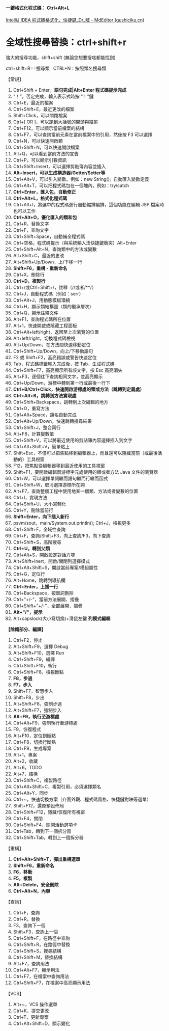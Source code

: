 #### 一鍵格式化程式碼： Ctrl+Alt+L
[IntelliJ IDEA 程式碼格式化，快捷鍵_Dr_啵 - MdEditor (gushiciku.cn)](https://www.gushiciku.cn/pl/gsul/zh-tw)

# 全域性搜尋替換：ctrl+shift+r

強大的搜尋功能，shift+shift (無論您想要搜啥都能找到)

ctrl+shift+R==搜尋類   CTRL+N：按照類名搜尋類

【常規】

1.  Ctrl+Shift + Enter，**語句完成|Alt+Enter 程式碼提示完成**
2.  “！”，否定完成，輸入表示式時按 “！”鍵
3.  Ctrl+E，最近的檔案
4.  Ctrl+Shift+E，最近更改的檔案
5.  Shift+Click，可以關閉檔案
6.  Ctrl+[ OR ]，可以跑到大括號的開頭與結尾
7.  Ctrl+F12，可以顯示當前檔案的結構
8.  Ctrl+F7，可以查詢當前元素在當前檔案中的引用，然後按 F3 可以選擇
9.  Ctrl+N，可以快速開啟類
10.  Ctrl+Shift+N，可以快速開啟檔案
11.  Alt+Q，可以看到當前方法的宣告
12.  Ctrl+P，可以顯示引數資訊
13.  Ctrl+Shift+Insert，可以選擇剪貼簿內容並插入
14.  **Alt+Insert，可以生成構造器/Getter/Setter等**
15.  Ctrl+Alt+V，可以引入變數。例如：new String();  自動匯入變數定義
16.  Ctrl+Alt+T，可以把程式碼包在一個塊內，例如：try/catch
17.  **Ctrl+Enter，匯入包，自動修正**
18.  **Ctrl+Alt+L，格式化程式碼**
19.  Ctrl+Alt+I，將選中的程式碼進行自動縮排編排，這個功能在編輯 JSP 檔案時也可以工作
20.  **Ctrl+Alt+O，優化匯入的類和包**
21.  Ctrl+R，替換文字
22.  Ctrl+F，查詢文字
23.  Ctrl+Shift+Space，自動補全程式碼
24.  Ctrl+空格，程式碼提示（與系統輸入法快捷鍵衝突）Alt+Enter
25.  Ctrl+Shift+Alt+N，查詢類中的方法或變數
26.  Alt+Shift+C，最近的更改
27.  Alt+Shift+Up/Down，上/下移一行
28.  **Shift+F6，重構 - 重新命名**
29.  Ctrl+X，刪除行
30.  **Ctrl+D，複製行**
31.  Ctrl+/或Ctrl+Shift+/，註釋（//或者/**/）
32.  Ctrl+J，自動程式碼（例如：serr）
33.  Ctrl+Alt+J，用動態模板環繞
34.  Ctrl+H，顯示類結構圖（類的繼承層次）
35.  Ctrl+Q，顯示註釋文件
36.  Alt+F1，查詢程式碼所在位置
37.  Alt+1，快速開啟或隱藏工程面板
38.  Ctrl+Alt+left/right，返回至上次瀏覽的位置
39.  Alt+left/right，切換程式碼檢視
40.  Alt+Up/Down，在方法間快速移動定位
41.  Ctrl+Shift+Up/Down，向上/下移動語句
42.  F2 或 Shift+F2，高亮錯誤或警告快速定位
43.  Tab，程式碼標籤輸入完成後，按 Tab，生成程式碼
44.  Ctrl+Shift+F7，高亮顯示所有該文字，按 Esc 高亮消失
45.  Alt+F3，逐個往下查詢相同文字，並高亮顯示
46.  Ctrl+Up/Down，游標中轉到第一行或最後一行下
47.  **Ctrl+B/Ctrl+Click，快速開啟游標處的類或方法（跳轉到定義處）**
48.  **Ctrl+Alt+B，跳轉到方法實現處**
49.  Ctrl+Shift+Backspace，跳轉到上次編輯的地方
50.  Ctrl+O，重寫方法
51.  Ctrl+Alt+Space，類名自動完成
52.  Ctrl+Alt+Up/Down，快速跳轉搜尋結果
53.  Ctrl+Shift+J，整合兩行
54.  Alt+F8，計算變數值
55.  Ctrl+Shift+V，可以將最近使用的剪貼簿內容選擇插入到文字
56.  Ctrl+Alt+Shift+V，簡單貼上
57.  Shift+Esc，不僅可以把焦點移到編輯器上，而且還可以隱藏當前（或最後活動的）工具視窗
58.  F12，把焦點從編輯器移到最近使用的工具視窗
59.  Shift+F1，要開啟編輯器游標字元處使用的類或者方法 Java 文件的瀏覽器
60.  Ctrl+W，可以選擇單詞繼而語句繼而行繼而函式
61.  Ctrl+Shift+W，取消選擇游標所在詞
62.  Alt+F7，查詢整個工程中使用地某一個類、方法或者變數的位置
63.  Ctrl+I，實現方法
64.  Ctrl+Shift+U，大小寫轉化
65.  Ctrl+Y，刪除當前行
66.  **Shift+Enter，向下插入新行**
67.  psvm/sout，main/System.out.println(); Ctrl+J，檢視更多
68.  Ctrl+Shift+F，全域性查詢
69.  Ctrl+F，查詢/Shift+F3，向上查詢/F3，向下查詢
70.  Ctrl+Shift+S，高階搜尋
71.  **Ctrl+U，轉到父類**
72.  Ctrl+Alt+S，開啟設定對話方塊
73.  Alt+Shift+Inert，開啟/關閉列選擇模式
74.  Ctrl+Alt+Shift+S，開啟當前專案/模組屬性
75.  Ctrl+G，定位行
76.  Alt+Home，跳轉到導航欄
77.  **Ctrl+Enter，上插一行**
78.  Ctrl+Backspace，按單詞刪除
79.  Ctrl+"+/-"，當前方法展開、摺疊
80.  Ctrl+Shift+"+/-"，全部展開、摺疊
81.  **Alt+"/"，提示**
82.  Alt+capslock(大小寫切換)+滑鼠左鍵 **列模式編輯**

**【除錯部分、編譯】**

1.  Ctrl+F2，停止
2.  Alt+Shift+F9，選擇 Debug
3.  Alt+Shift+F10，選擇 Run
4.  Ctrl+Shift+F9，編譯
5.  Ctrl+Shift+F10，執行
6.  Ctrl+Shift+F8，檢視斷點
7.  **F8，步過**
8.  **F7，步入**
9.  Shift+F7，智慧步入
10.  Shift+F8，步出
11.  Alt+Shift+F8，強制步過
12.  Alt+Shift+F7，強制步入
13.  **Alt+F9，執行至游標處**
14.  Ctrl+Alt+F9，強制執行至游標處
15.  F9，恢復程式
16.  Alt+F10，定位到斷點
17.  Ctrl+F8，切換行斷點
18.  Ctrl+F9，生成專案
19.  Alt+1，專案
20.  Alt+2，收藏
21.  Alt+6，TODO
22.  Alt+7，結構
23.  Ctrl+Shift+C，複製路徑
24.  Ctrl+Alt+Shift+C，複製引用，必須選擇類名
25.  Ctrl+Alt+Y，同步
26.  Ctrl+~，快速切換方案（介面外觀、程式碼風格、快捷鍵對映等選單）
27.  Shift+F12，還原預設佈局
28.  Ctrl+Shift+F12，隱藏/恢復所有視窗
29.  Ctrl+F4，關閉
30.  Ctrl+Shift+F4，關閉活動選項卡
31.  Ctrl+Tab，轉到下一個拆分器
32.  Ctrl+Shift+Tab，轉到上一個拆分器

【重構】

1.  **Ctrl+Alt+Shift+T，彈出重構選單**
2.  **Shift+F6，重新命名**
3.  **F6，移動**
4.  **F5，複製**
5.  **Alt+Delete，安全刪除**
6.  **Ctrl+Alt+N，內聯**

【查詢】

1.  Ctrl+F，查詢
2.  Ctrl+R，替換
3.  F3，查詢下一個
4.  Shift+F3，查詢上一個
5.  Ctrl+Shift+F，在路徑中查詢
6.  Ctrl+Shift+R，在路徑中替換
7.  Ctrl+Shift+S，搜尋結構
8.  Ctrl+Shift+M，替換結構
9.  Alt+F7，查詢用法
10.  Ctrl+Alt+F7，顯示用法
11.  Ctrl+F7，在檔案中查詢用法
12.  Ctrl+Shift+F7，在檔案中高亮顯示用法

【VCS】

1.  Alt+~，VCS 操作選單
2.  Ctrl+K，提交更改
3.  Ctrl+T，更新專案
4.  Ctrl+Alt+Shift+D，顯示變化
